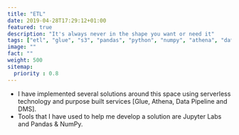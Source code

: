 ```yaml
---
title: "ETL"
date: 2019-04-28T17:29:12+01:00
featured: true
description: "It's always never in the shape you want or need it"
tags: ["etl", "glue", "s3", "pandas", "python", "numpy", "athena", "data pipelines"]
image: ""
fact: ""
weight: 500
sitemap:
  priority : 0.8
---
```


- I have implemented several solutions around this space using serverless technology and purpose built services [Glue, Athena, Data Pipeline and DMS]. 
- Tools that I have used to help me develop a solution are Jupyter Labs and Pandas & NumPy. 
